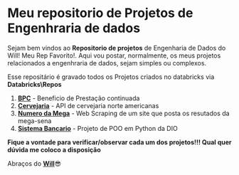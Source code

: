 # Meu repositorio de Projetos de Engenhraria de dados  
Sejam bem vindos ao **Repositorio de projetos** de Engenharia de Dados do Will! Meu Rep Favorito!. Aqui vou postar, normalmente,
os meus projetos relacionados a engenhraria de dados, sejam simples ou complexos.
<br>
<!--  
<img width="676" height="320" alt="image" src="img/databricks_github.png" /> 
-->

Esse repositário é gravado todos os Projetos criados no databricks via **Databricks\Repos**
1. **[BPC](BPC)** - Beneficio de Prestação continuada
2. **[Cervejaria](cervejarias_americanas)** - API de cervejaria norte americanas 
3. **[Numero da Mega](Numeros_da_MegaSena)** - Web Scraping de um site que posta os resutados da mega-sena
4. **[Sistema Bancario](sistema_bancario)** - Projeto de POO em Python da DIO

**Fique a vontade para verificar/observar cada um dos projetos!!! Qual quer dúvida me coloco a disposição**

Abraços do [**Will**](https://www.linkedin.com/in/willdeglan/)😎

<!--
Estou pensando em mudar a logo do SQL DICAS para essa:

<img alt="sqldicas" src="img/sqldicasnew.png" />

_modificação:_
* remoção do quadro com a Letra **W**
-->
